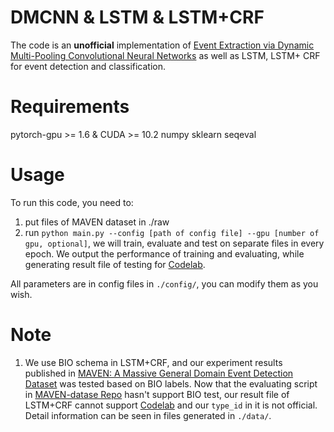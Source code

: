 # DMCNN & LSTM & LSTM+CRF
The code is an **unofficial** implementation of [Event Extraction via Dynamic Multi-Pooling Convolutional Neural Networks](https://www.aclweb.org/anthology/P15-1017/) as well as LSTM, LSTM+ CRF for event detection and classification. 
 
# Requirements
pytorch-gpu >= 1.6 & CUDA >= 10.2
numpy
sklearn
seqeval

# Usage
To run this code, you need to:
1. put files of MAVEN dataset in ./raw
2. run ```python main.py --config [path of config file] --gpu [number of gpu, optional]```, we will train, evaluate and test on separate files in every epoch. We output the performance of training and evaluating, while generating result file of testing for [Codelab](https://competitions.codalab.org/competitions/27320#learn_the_details-submission-format).

All parameters are in config files in `./config/`, you can modify them as you wish.

# Note
1. We use BIO schema in LSTM+CRF, and our experiment results published in [MAVEN: A Massive General Domain Event Detection Dataset](https://arxiv.org/abs/2004.13590) was tested based on BIO labels. Now that the evaluating script in [MAVEN-datase Repo](https://github.com/THU-KEG/MAVEN-dataset/blob/main/evaluate.py) hasn't support BIO test, our result file of LSTM+CRF cannot support [Codelab](https://competitions.codalab.org/competitions/27320#learn_the_details-submission-format) and our `type_id` in it is not official. Detail information can be seen in files generated in `./data/`.